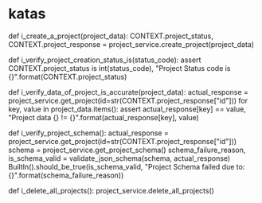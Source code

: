 # katas

def i_create_a_project(project_data):
    CONTEXT.project_status, CONTEXT.project_response = project_service.create_project(project_data)


def i_verify_project_creation_status_is(status_code):
    assert CONTEXT.project_status is int(status_code), "Project Status code is {}".format(CONTEXT.project_status)


def i_verify_data_of_project_is_accurate(project_data):
    actual_response = project_service.get_project(id=str(CONTEXT.project_response["id"]))
    for key, value in project_data.items():
        assert actual_response[key] == value, "Project data {} != {}".format(actual_response[key], value)


def i_verify_project_schema():
    actual_response = project_service.get_project(id=str(CONTEXT.project_response["id"]))
    schema = project_service.get_project_schema()
    schema_failure_reason, is_schema_valid = validate_json_schema(schema, actual_response)
    BuiltIn().should_be_true(is_schema_valid, "Project Schema failed due to: {}".format(schema_failure_reason))


def i_delete_all_projects():
    project_service.delete_all_projects()